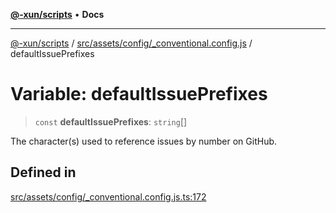 [**@-xun/scripts**](../../../../../README.md) • **Docs**

***

[@-xun/scripts](../../../../../README.md) / [src/assets/config/\_conventional.config.js](../README.md) / defaultIssuePrefixes

# Variable: defaultIssuePrefixes

> `const` **defaultIssuePrefixes**: `string`[]

The character(s) used to reference issues by number on GitHub.

## Defined in

[src/assets/config/\_conventional.config.js.ts:172](https://github.com/Xunnamius/xscripts/blob/fc291d92ca0fdd07ba7e5cb19471e1a974cabac7/src/assets/config/_conventional.config.js.ts#L172)
